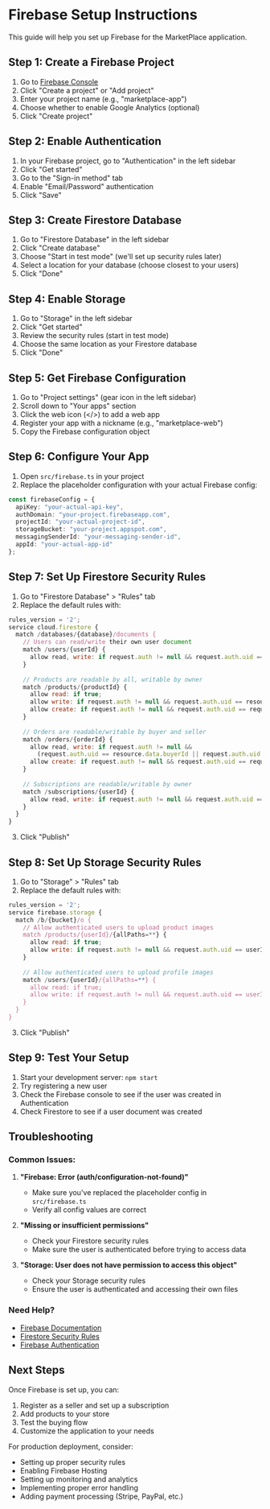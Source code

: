 # Firebase Setup Instructions

This guide will help you set up Firebase for the MarketPlace application.

## Step 1: Create a Firebase Project

1. Go to [Firebase Console](https://console.firebase.google.com/)
2. Click "Create a project" or "Add project"
3. Enter your project name (e.g., "marketplace-app")
4. Choose whether to enable Google Analytics (optional)
5. Click "Create project"

## Step 2: Enable Authentication

1. In your Firebase project, go to "Authentication" in the left sidebar
2. Click "Get started"
3. Go to the "Sign-in method" tab
4. Enable "Email/Password" authentication
5. Click "Save"

## Step 3: Create Firestore Database

1. Go to "Firestore Database" in the left sidebar
2. Click "Create database"
3. Choose "Start in test mode" (we'll set up security rules later)
4. Select a location for your database (choose closest to your users)
5. Click "Done"

## Step 4: Enable Storage

1. Go to "Storage" in the left sidebar
2. Click "Get started"
3. Review the security rules (start in test mode)
4. Choose the same location as your Firestore database
5. Click "Done"

## Step 5: Get Firebase Configuration

1. Go to "Project settings" (gear icon in the left sidebar)
2. Scroll down to "Your apps" section
3. Click the web icon (</>) to add a web app
4. Register your app with a nickname (e.g., "marketplace-web")
5. Copy the Firebase configuration object

## Step 6: Configure Your App

1. Open `src/firebase.ts` in your project
2. Replace the placeholder configuration with your actual Firebase config:

```typescript
const firebaseConfig = {
  apiKey: "your-actual-api-key",
  authDomain: "your-project.firebaseapp.com",
  projectId: "your-actual-project-id",
  storageBucket: "your-project.appspot.com",
  messagingSenderId: "your-messaging-sender-id",
  appId: "your-actual-app-id"
};
```

## Step 7: Set Up Firestore Security Rules

1. Go to "Firestore Database" > "Rules" tab
2. Replace the default rules with:

```javascript
rules_version = '2';
service cloud.firestore {
  match /databases/{database}/documents {
    // Users can read/write their own user document
    match /users/{userId} {
      allow read, write: if request.auth != null && request.auth.uid == userId;
    }
    
    // Products are readable by all, writable by owner
    match /products/{productId} {
      allow read: if true;
      allow write: if request.auth != null && request.auth.uid == resource.data.sellerId;
      allow create: if request.auth != null && request.auth.uid == request.resource.data.sellerId;
    }
    
    // Orders are readable/writable by buyer and seller
    match /orders/{orderId} {
      allow read, write: if request.auth != null && 
        (request.auth.uid == resource.data.buyerId || request.auth.uid == resource.data.sellerId);
      allow create: if request.auth != null && request.auth.uid == request.resource.data.buyerId;
    }
    
    // Subscriptions are readable/writable by owner
    match /subscriptions/{userId} {
      allow read, write: if request.auth != null && request.auth.uid == userId;
    }
  }
}
```

3. Click "Publish"

## Step 8: Set Up Storage Security Rules

1. Go to "Storage" > "Rules" tab
2. Replace the default rules with:

```javascript
rules_version = '2';
service firebase.storage {
  match /b/{bucket}/o {
    // Allow authenticated users to upload product images
    match /products/{userId}/{allPaths=**} {
      allow read: if true;
      allow write: if request.auth != null && request.auth.uid == userId;
    }
    
    // Allow authenticated users to upload profile images
    match /users/{userId}/{allPaths=**} {
      allow read: if true;
      allow write: if request.auth != null && request.auth.uid == userId;
    }
  }
}
```

3. Click "Publish"

## Step 9: Test Your Setup

1. Start your development server: `npm start`
2. Try registering a new user
3. Check the Firebase console to see if the user was created in Authentication
4. Check Firestore to see if a user document was created

## Troubleshooting

### Common Issues:

1. **"Firebase: Error (auth/configuration-not-found)"**
   - Make sure you've replaced the placeholder config in `src/firebase.ts`
   - Verify all config values are correct

2. **"Missing or insufficient permissions"**
   - Check your Firestore security rules
   - Make sure the user is authenticated before trying to access data

3. **"Storage: User does not have permission to access this object"**
   - Check your Storage security rules
   - Ensure the user is authenticated and accessing their own files

### Need Help?

- [Firebase Documentation](https://firebase.google.com/docs)
- [Firestore Security Rules](https://firebase.google.com/docs/firestore/security/get-started)
- [Firebase Authentication](https://firebase.google.com/docs/auth)

## Next Steps

Once Firebase is set up, you can:

1. Register as a seller and set up a subscription
2. Add products to your store
3. Test the buying flow
4. Customize the application to your needs

For production deployment, consider:

- Setting up proper security rules
- Enabling Firebase Hosting
- Setting up monitoring and analytics
- Implementing proper error handling
- Adding payment processing (Stripe, PayPal, etc.)